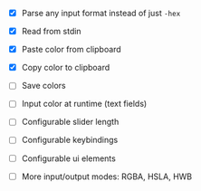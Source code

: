 - [x] Parse any input format instead of just `-hex`
- [x] Read from stdin

- [x] Paste color from clipboard
- [x] Copy color to clipboard
- [ ] Save colors
- [ ] Input color at runtime (text fields)

- [ ] Configurable slider length
- [ ] Configurable keybindings
- [ ] Configurable ui elements

- [ ] More input/output modes: RGBA, HSLA, HWB
